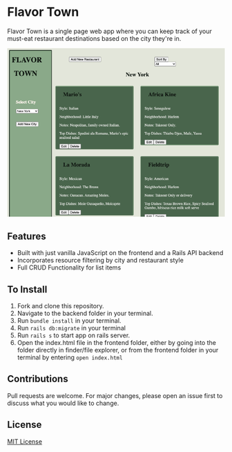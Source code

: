 # Flavor Town

Flavor Town is a single page web app where you can keep track of your must-eat restaurant destinations based on the city they're in.


![Flavor Town Screenshot](./flavor-town-photo.png)


## Features
* Built with just vanilla JavaScript on the frontend and a Rails API backend
* Incorporates resource filtering by city and restaurant style
* Full CRUD Functionality for list items


## To Install
1. Fork and clone this repository.
2. Navigate to the backend folder in your terminal.
3. Run `bundle install` in your terminal.
4. Run `rails db:migrate` in your terminal
5. Run `rails s` to start app on rails server.
6. Open the index.html file in the frontend folder, either by going into the folder directly in finder/file explorer, or from the frontend folder in your terminal by entering `open index.html`


## Contributions
Pull requests are welcome. For major changes, please open an issue first to discuss what you would like to change.

## License
[MIT License](https://github.com/J5Wood/coffee-talk/blob/master/LICENSE.md)